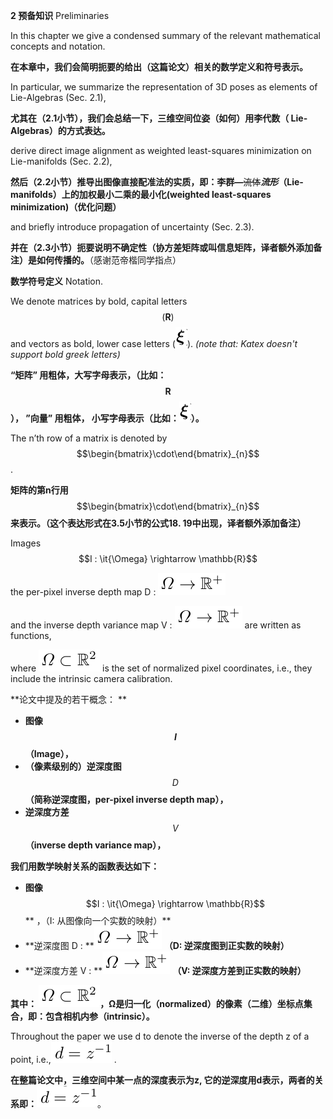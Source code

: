 **2 预备知识** Preliminaries

In this chapter we give a condensed summary of the relevant mathematical concepts and notation.

**在本章中，我们会简明扼要的给出（这篇论文）相关的数学定义和符号表示。**

In particular, we summarize the representation of 3D poses as elements of Lie-Algebras \(Sec. 2.1\),

**尤其在（2.1小节），我们会总结一下，三维空间位姿（如何）用李代数（ Lie-Algebras）的方式表达。**

derive direct image alignment as weighted least-squares minimization on Lie-manifolds \(Sec. 2.2\),

**然后（2.2小节）推导出图像直接配准法的实质，即：李群—**~~流体~~**_流形_（Lie-manifolds）上的加权最小二乘的最小化\(weighted least-squares minimization\)（优化问题）**

and briefly introduce propagation of uncertainty \(Sec. 2.3\).

**并在（2.3小节）扼要说明不确定性（协方差矩阵或叫信息矩阵，译者额外添加备注）是如何传播的。**（感谢范帝楷同学指点）

**数学符号定义** Notation.

We denote matrices by bold, capital letters $$(\textbf{R})$$ and vectors as bold, lower case letters (![](/assets/math_22.png)). _(note that: Katex doesn't support bold greek letters)_

**“矩阵” 用粗体，大写字母表示，（比如：**$$\textbf{R}$$**）， ”向量” 用粗体， 小写字母表示（比如：**![](/assets/math_22.png)**）。**

The n’th row of a matrix is denoted by $$\begin{bmatrix}\cdot\end{bmatrix}_{n}$$.

**矩阵的第n行用**$$\begin{bmatrix}\cdot\end{bmatrix}_{n}$$**来表示。（这个表达形式在3.5小节的公式18. 19中出现，译者额外添加备注）**

Images $$I : \it{\Omega} \rightarrow \mathbb{R}$$

the per-pixel inverse depth map D :  ![](/assets/math_1.png)

and the inverse depth variance map V :  ![](/assets/math_1.png) are written as functions,

where ![](/assets/math_2.png) is the set of normalized pixel coordinates, i.e., they include the intrinsic camera calibration.

**论文中提及的若干概念： **

* **图像 **$$I$$** （Image），**
* **（像素级别的）逆深度图** $$D$$ **（简称逆深度图，per-pixel inverse depth map），**
* **逆深度方差** $$V$$  **（inverse depth variance map），**

**我们用数学映射关系的函数表达如下：**

* **图像**$$I : \it{\Omega} \rightarrow \mathbb{R}$$** ，（I: 从图像向一个实数的映射）**
* **逆深度图 D :  **![](/assets/math_1.png)   **（D: 逆深度图到正实数的映射）**
* **逆深度方差 V : **![](/assets/math_1.png) **（V: 逆深度方差到正实数的映射）**

**其中： **![](/assets/math_2.png)**，Ω是归一化（normalized）的像素（二维）坐标点集合，即：包含相机内参（intrinsic）。**

Throughout the paper we use d to denote the inverse of the depth z of a point, i.e.,![](/assets/math_3.png) .

**在整篇论文中，三维空间中某一点的深度表示为z, 它的逆深度用d表示，两者的关系即：**![](/assets/math_3.png)。

